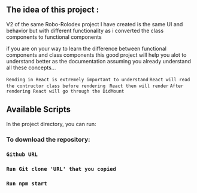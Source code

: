 

## The idea of this project :

V2 of the same Robo-Rolodex project I have created is the same UI and behavior but with different 
functionality as i converted the class components to functional components

if you are on your way to learn the difference between functional components and class components
this good project will help you alot to understand better as the documentation assuming you already 
understand all these concepts...

`Rending in React is extremely important to understand`
`React will read the contructor class before rendering `
`React then will render`
`After rendering React will go through the DidMount` 

## Available Scripts

In the project directory, you can run:

### To download the repository:
### `Github URL`
### `Run Git clone 'URL' that you copied`
### `Run npm start`




